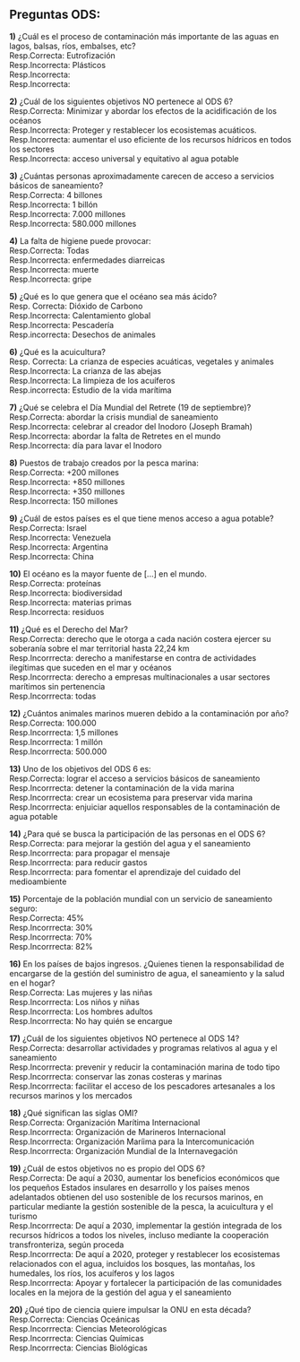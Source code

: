 ## Preguntas ODS: ##

**1)** ¿Cuál es el proceso de contaminación más importante de las aguas en lagos, balsas, ríos, embalses, etc?  
Resp.Correcta: Eutrofización  
Resp.Incorrecta: Plásticos  
Resp.Incorrecta:   
Resp.Incorrecta:   

**2)** ¿Cuál de los siguientes objetivos NO pertenece al ODS 6?  
Resp.Correcta: Minimizar y abordar los efectos de la acidificación de los océanos  
Resp.Incorrecta: Proteger y restablecer los ecosistemas acuáticos.  
Resp.Incorrecta: aumentar el uso eficiente de los recursos hídricos en todos los sectores  
Resp.Incorrecta: acceso universal y equitativo al agua potable  

**3)** ¿Cuántas personas aproximadamente carecen de acceso a servicios básicos de saneamiento?  
Resp.Correcta: 4 billones  
Resp.Incorrecta: 1 billón  
Resp.Incorrecta: 7.000 millones  
Resp.Incorrecta: 580.000 millones  

**4)** La falta de higiene puede provocar:  
Resp.Correcta: Todas  
Resp.Incorrecta:  enfermedades diarreicas   
Resp.Incorrecta:  muerte  
Resp.Incorrecta: gripe  

**5)** ¿Qué es lo que genera que el océano sea más ácido?  
Resp. Correcta: Dióxido de Carbono  
Resp.Incorrecta: Calentamiento global  
Resp.Incorrecta: Pescadería  
Resp.incorrecta: Desechos de animales  

**6)** ¿Qué es la acuicultura?  
Resp. Correcta: La crianza de especies acuáticas, vegetales y animales  
Resp.Incorrecta: La crianza de las abejas  
Resp.Incorrecta: La limpieza de los acuíferos  
Resp.incorrecta: Estudio de la vida marítima  

**7)** ¿Qué se celebra el Día Mundial del Retrete (19 de septiembre)?  
Resp.Correcta:  abordar la crisis mundial de saneamiento  
Resp.Incorrecta: celebrar al creador del Inodoro (Joseph Bramah)  
Resp.Incorrecta: abordar la falta de Retretes en el mundo  
Resp.Incorrecta: día para lavar el Inodoro  

**8)** Puestos de trabajo creados por la pesca marina:  
Resp.Correcta: +200 millones  
Resp.Incorrecta: +850 millones  
Resp.Incorrecta: +350 millones  
Resp.Incorrecta: 150 millones  

**9)** ¿Cuál de estos países es el que tiene menos acceso a agua potable?  
Resp.Correcta: Israel  
Resp.Incorrecta: Venezuela  
Resp.Incorrecta: Argentina  
Resp.Incorrecta: China  

**10)** El océano es la mayor fuente de [...] en el mundo.  
Resp.Correcta: proteínas  
Resp.Incorrecta: biodiversidad  
Resp.Incorrecta: materias primas  
Resp.Incorrecta: residuos  

**11)** ¿Qué es el Derecho del Mar?  
Resp.Correcta: derecho que le otorga a cada nación costera ejercer su soberanía sobre el mar territorial hasta 22,24 km  
Resp.Incorrrecta: derecho a manifestarse en contra de actividades ilegítimas que suceden en el mar y océanos  
Resp.Incorrrecta: derecho a empresas multinacionales a usar sectores marítimos sin pertenencia  
Resp.Incorrrecta: todas  

**12)** ¿Cuántos animales marinos mueren debido a la contaminación por año?  
Resp.Correcta: 100.000  
Resp.Incorrrecta: 1,5 millones  
Resp.Incorrrecta: 1 millón  
Resp.Incorrrecta: 500.000  

**13)** Uno de los objetivos del ODS 6 es:  
Resp.Correcta: lograr el acceso a servicios básicos de saneamiento  
Resp.Incorrrecta: detener la contaminación de la vida marina  
Resp.Incorrrecta: crear un ecosistema para preservar vida marina  
Resp.Incorrrecta: enjuiciar aquellos responsables de la contaminación de agua potable  


**14)** ¿Para qué se busca la participación de las personas en el ODS 6?  
Resp.Correcta: para mejorar la gestión del agua y el saneamiento  
Resp.Incorrrecta: para propagar el mensaje  
Resp.Incorrrecta: para reducir gastos  
Resp.Incorrrecta: para fomentar el aprendizaje del cuidado del medioambiente  

**15)** Porcentaje de la población mundial con un servicio de saneamiento seguro:  
Resp.Correcta: 45%  
Resp.Incorrrecta: 30%  
Resp.Incorrrecta: 70%  
Resp.Incorrrecta: 82%  

**16)** En los países de bajos ingresos. ¿Quienes tienen la  responsabilidad de encargarse de la gestión del suministro de agua, el saneamiento y la salud en el hogar?  
Resp.Correcta: Las mujeres y las niñas  
Resp.Incorrrecta: Los niños y niñas  
Resp.Incorrrecta: Los hombres adultos  
Resp.Incorrrecta: No hay quién se encargue  

**17)** ¿Cuál de los siguientes objetivos NO pertenece al ODS 14?  
Resp.Correcta: desarrollar actividades y programas relativos al agua y el saneamiento  
Resp.Incorrrecta: prevenir y reducir la contaminación marina de todo tipo  
Resp.Incorrrecta: conservar las zonas costeras y marinas  
Resp.Incorrrecta: facilitar el acceso de los pescadores artesanales a los recursos marinos y los mercados  


**18)** ¿Qué significan las siglas OMI?  
Resp.Correcta: Organización Marítima Internacional  
Resp.Incorrrecta: Organización de Marineros Internacional  
Resp.Incorrrecta: Organización Maríima para la Intercomunicación  
Resp.Incorrrecta: Organización Mundial de la Internavegación  

**19)**  ¿Cuál de estos objetivos no es propio del ODS 6?  
Resp.Correcta: De aquí a 2030, aumentar los beneficios económicos que los pequeños Estados insulares en desarrollo y los países menos adelantados obtienen del uso sostenible de los recursos marinos, en particular mediante la gestión sostenible de la pesca, la acuicultura y el turismo  
Resp.Incorrrecta:  De aquí a 2030, implementar la gestión integrada de los recursos hídricos a todos los niveles, incluso mediante la cooperación transfronteriza, según proceda  
Resp.Incorrrecta:  De aquí a 2020, proteger y restablecer los ecosistemas relacionados con el agua, incluidos los bosques, las montañas, los humedales, los ríos, los acuíferos y los lagos  
Resp.Incorrrecta:  Apoyar y fortalecer la participación de las comunidades locales en la mejora de la gestión del agua y el saneamiento  

**20)** ¿Qué tipo de ciencia quiere impulsar la ONU en esta década?  
Resp.Correcta: Ciencias Oceánicas      
Resp.Incorrrecta: Ciencias Meteorológicas      
Resp.Incorrrecta: Ciencias Químicas    
Resp.Incorrrecta: Ciencias Biológicas  
